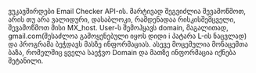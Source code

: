 
ვუკავშირდები Email Checker API-ის. მარტივად შეგვიძლია შევამოწმოთ, არის თუ არა ვალიდური, დასაბლოკი, რამდენადაა რისკისშემცველი, შევამოწმოთ მისი MX_host. User-ს შემოჰყავს domain, მაგალითად, gmail.com(შესაძლოა გამოყენებული  იყოს დიდი i პატარა L-ის ნაცვლად) და პროგრამა ბეჭდავს მასზე ინფორმაციას. ასევე მოცემულია მონაცემთა ბაზა, რომელშიც ყველა საეჭვო Domain და მათზე ინფორმაცია იქნება შეტანილი.
